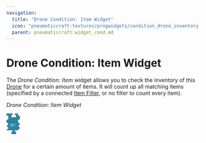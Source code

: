 ```yaml
---
navigation:
  title: "Drone Condition: Item Widget"
  icon: "pneumaticcraft:textures/progwidgets/condition_drone_inventory_piece.png"
  parent: pneumaticcraft:widget_cond.md
---
```


# Drone Condition: Item Widget

The *Drone Condition: Item* widget allows you to check the inventory of this [Drone](../drone.md) for a certain amount of items. It will count up all matching items (specified by a connected [Item Filter](./item_filter.md), or no filter to count every item).

*Drone Condition: Item Widget*

![](condition_drone_inventory_piece.png)

